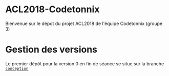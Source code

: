 # ACL2018-Codetonnix

Bienvenue sur le dépot du projet ACL2018 de l'équipe Codetonnix (groupe 3)

# Gestion des versions

Le premier dépôt pour la version 0 en fin de séance se situe sur la branche [`conception`](https://github.com/Raitoning/ACL2018-Codetonnix/tree/conception)
